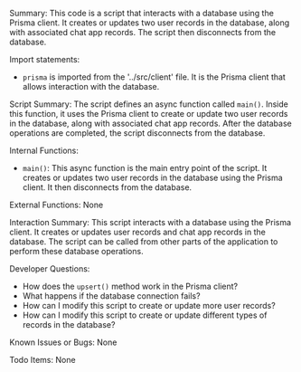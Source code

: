 Summary:
This code is a script that interacts with a database using the Prisma client. It creates or updates two user records in the database, along with associated chat app records. The script then disconnects from the database.

Import statements:
- `prisma` is imported from the '../src/client' file. It is the Prisma client that allows interaction with the database.

Script Summary:
The script defines an async function called `main()`. Inside this function, it uses the Prisma client to create or update two user records in the database, along with associated chat app records. After the database operations are completed, the script disconnects from the database.

Internal Functions:
- `main()`: This async function is the main entry point of the script. It creates or updates two user records in the database using the Prisma client. It then disconnects from the database.

External Functions:
None

Interaction Summary:
This script interacts with a database using the Prisma client. It creates or updates user records and chat app records in the database. The script can be called from other parts of the application to perform these database operations.

Developer Questions:
- How does the `upsert()` method work in the Prisma client?
- What happens if the database connection fails?
- How can I modify this script to create or update more user records?
- How can I modify this script to create or update different types of records in the database?

Known Issues or Bugs:
None

Todo Items:
None